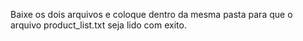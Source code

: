 Baixe os dois arquivos e coloque dentro da mesma pasta para que o arquivo product_list.txt seja lido com exito.
